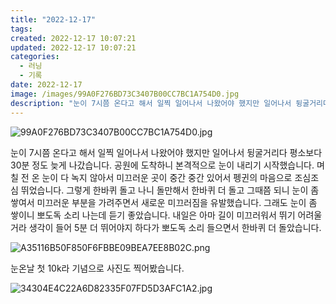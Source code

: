 ```yaml
---
title: "2022-12-17"
tags:
created: 2022-12-17 10:07:21
updated: 2022-12-17 10:07:21
categories:
  - 러닝
  - 기록
date: 2022-12-17
image: /images/99A0F276BD73C3407B00CC7BC1A754D0.jpg
description: "눈이 7시쯤 온다고 해서 일찍 일어나서 나왔어야 했지만 일어나서 뒹굴거리다 평소보다 30분 정도 늦게 나갔습니다. 공원에 도착하니 본격적으로 눈이 내리기 시작했습니다. 며칠 전 온 눈이 다 녹지 않아서 미끄러운 곳이 중간 중간 있어서 펭귄의 마음으로 조심조심 뛰었습니다. 그렇게 한바퀴 "
---
```


![99A0F276BD73C3407B00CC7BC1A754D0.jpg](/images/99A0F276BD73C3407B00CC7BC1A754D0.jpg)
 
 

눈이 7시쯤 온다고 해서 일찍 일어나서 나왔어야 했지만 일어나서 뒹굴거리다 평소보다 30분 정도 늦게 나갔습니다. 공원에 도착하니 본격적으로 눈이 내리기 시작했습니다. 며칠 전 온 눈이 다 녹지 않아서 미끄러운 곳이 중간 중간 있어서 펭귄의 마음으로 조심조심 뛰었습니다. 그렇게 한바퀴 돌고 나니 돌만해서 한바퀴 더 돌고 그때쯤 되니 눈이 좀 쌓여서 미끄러운 부분을 가려주면서 새로운 미끄러짐을 유발했습니다. 그래도 눈이 좀 쌓이니 뽀도독 소리 나는데 듣기 좋았습니다. 
내일은 아마 길이 미끄러워서 뛰기 어려울거라 생각이 들어 5분 더 뛰어야지 하다가 뽀도독 소리 들으면서 한바퀴 더 돌았습니다. 

 
 ![A35116B50F850F6FBBE09BEA7EE8B02C.png](/images/A35116B50F850F6FBBE09BEA7EE8B02C.png)
 
 

눈온날 첫 10k라 기념으로 사진도 찍어봤습니다. 

 
 ![34304E4C22A6D82335F07FD5D3AFC1A2.jpg](/images/34304E4C22A6D82335F07FD5D3AFC1A2.jpg)
